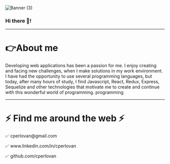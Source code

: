 ![Banner (3)](https://user-images.githubusercontent.com/21959363/193168399-09fab737-d5dd-42b1-936b-d7cd42e6e80e.png)


### Hi there 👋!
<hr />
<h1>👉<strong>About me</strong></h1>


Developing web applications has been a passion for me. I enjoy creating and facing new challenges, when I make solutions in my work environment. I have had the opportunity to use several programming languages, but today, after many hours of study, I find Javascript, React, Redux, Express, Sequelize and other technologies that motivate me to create and continue with this wonderful world of programming. programming

<hr />

<h1><strong>⚡ Find me around the web ⚡</strong></h1>
<p>✅ cperlovan@gmail.com </p>
<p>✅ www.linkedin.com/in/cperlovan </p>
<p>✅ github.com/cperlovan </p>

<!--
**cperlovan/cperlovan** is a ✨ _special_ ✨ repository because its `README.md` (this file) appears on your GitHub profile.

Here are some ideas to get you started:

- 🔭 I’m currently working on ...
- 🌱 I’m currently learning ...
- 👯 I’m looking to collaborate on ...
- 🤔 I’m looking for help with ...
- 💬 Ask me about ...
- 📫 How to reach me: ...
- 😄 Pronouns: ...
- ⚡ Fun fact: ...
-->
